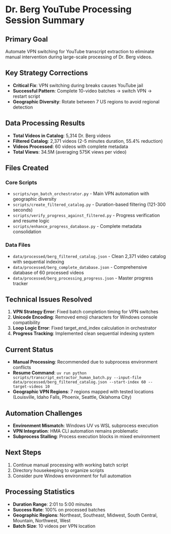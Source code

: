 # Dr. Berg YouTube Processing Session Summary

## Primary Goal
Automate VPN switching for YouTube transcript extraction to eliminate manual intervention during large-scale processing of Dr. Berg videos.

## Key Strategy Corrections
- **Critical Fix**: VPN switching during breaks causes YouTube jail
- **Successful Pattern**: Complete 10-video batches → switch VPN → restart script
- **Geographic Diversity**: Rotate between 7 US regions to avoid regional detection

## Data Processing Results
- **Total Videos in Catalog**: 5,314 Dr. Berg videos
- **Filtered Catalog**: 2,371 videos (2-5 minutes duration, 55.4% reduction)
- **Videos Processed**: 60 videos with complete metadata
- **Total Views**: 34.5M (averaging 575K views per video)

## Files Created

### Core Scripts
- `scripts/vpn_batch_orchestrator.py` - Main VPN automation with geographic diversity
- `scripts/create_filtered_catalog.py` - Duration-based filtering (121-300 seconds)
- `scripts/verify_progress_against_filtered.py` - Progress verification and resume logic
- `scripts/enhance_progress_database.py` - Complete metadata consolidation

### Data Files
- `data/processed/berg_filtered_catalog.json` - Clean 2,371 video catalog with sequential indexing
- `data/processed/berg_complete_database.json` - Comprehensive database of 60 processed videos
- `data/processed/berg_processing_progress.json` - Master progress tracker

## Technical Issues Resolved
1. **VPN Strategy Error**: Fixed batch completion timing for VPN switches
2. **Unicode Encoding**: Removed emoji characters for Windows console compatibility
3. **Loop Logic Error**: Fixed target_end_index calculation in orchestrator
4. **Progress Tracking**: Implemented clean sequential indexing system

## Current Status
- **Manual Processing**: Recommended due to subprocess environment conflicts
- **Resume Command**: `uv run python scripts/transcript_extractor_human_batch.py --input-file data/processed/berg_filtered_catalog.json --start-index 60 --target-videos 10`
- **Geographic VPN Regions**: 7 regions mapped with tested locations (Louisville, Idaho Falls, Phoenix, Seattle, Oklahoma City)

## Automation Challenges
- **Environment Mismatch**: Windows UV vs WSL subprocess execution
- **VPN Integration**: HMA CLI automation remains problematic
- **Subprocess Stalling**: Process execution blocks in mixed environment

## Next Steps
1. Continue manual processing with working batch script
2. Directory housekeeping to organize scripts
3. Consider pure Windows environment for full automation

## Processing Statistics
- **Duration Range**: 2:01 to 5:00 minutes
- **Success Rate**: 100% on processed batches
- **Geographic Regions**: Northeast, Southeast, Midwest, South Central, Mountain, Northwest, West
- **Batch Size**: 10 videos per VPN location